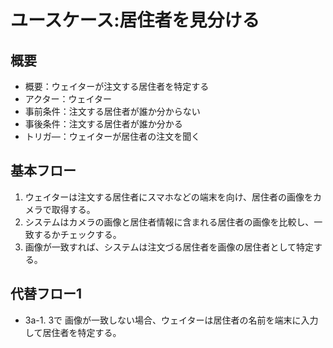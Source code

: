 # ユースケース:居住者を見分ける

## 概要
- 概要：ウェイターが注文する居住者を特定する
- アクター：ウェイター
- 事前条件：注文する居住者が誰か分からない
- 事後条件：注文する居住者が誰か分かる
- トリガ―：ウェイターが居住者の注文を聞く

## 基本フロー
1. ウェイターは注文する居住者にスマホなどの端末を向け、居住者の画像をカメラで取得する。
2. システムはカメラの画像と居住者情報に含まれる居住者の画像を比較し、一致するかチェックする。
3. 画像が一致すれば、システムは注文づる居住者を画像の居住者として特定する。

## 代替フロー1
- 3a-1. 3で 画像が一致しない場合、ウェイターは居住者の名前を端末に入力して居住者を特定する。
